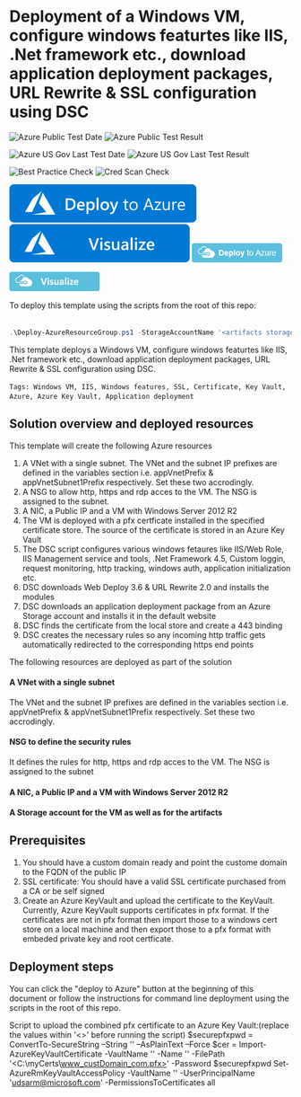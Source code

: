 # Deployment of a Windows VM, configure windows featurtes like IIS, .Net framework etc., download application deployment packages, URL Rewrite & SSL configuration using DSC

![Azure Public Test Date](https://azurequickstartsservice.blob.core.windows.net/badges/201-vm-win-iis-app-ssl/PublicLastTestDate.svg)
![Azure Public Test Result](https://azurequickstartsservice.blob.core.windows.net/badges/201-vm-win-iis-app-ssl/PublicDeployment.svg)

![Azure US Gov Last Test Date](https://azurequickstartsservice.blob.core.windows.net/badges/201-vm-win-iis-app-ssl/FairfaxLastTestDate.svg)
![Azure US Gov Last Test Result](https://azurequickstartsservice.blob.core.windows.net/badges/201-vm-win-iis-app-ssl/FairfaxDeployment.svg)

![Best Practice Check](https://azurequickstartsservice.blob.core.windows.net/badges/201-vm-win-iis-app-ssl/BestPracticeResult.svg)
![Cred Scan Check](https://azurequickstartsservice.blob.core.windows.net/badges/201-vm-win-iis-app-ssl/CredScanResult.svg)

[![Deploy To Azure](https://raw.githubusercontent.com/Azure/azure-quickstart-templates/master/1-CONTRIBUTION-GUIDE/images/deploytoazure.svg?sanitize=true)](https://portal.azure.com/#create/Microsoft.Template/uri/https%3A%2F%2Fraw.githubusercontent.com%2FAzure%2Fazure-quickstart-templates%2Fmaster%2F201-vm-win-iis-app-ssl%2Fazuredeploy.json)
[![Visualize](https://raw.githubusercontent.com/Azure/azure-quickstart-templates/master/1-CONTRIBUTION-GUIDE/images/visualizebutton.svg?sanitize=true)](http://armviz.io/#/?load=https%3A%2F%2Fraw.githubusercontent.com%2FAzure%2Fazure-quickstart-templates%2Fmaster%2F201-vm-win-iis-app-ssl%2Fazuredeploy.json)
<img src="https://raw.githubusercontent.com/Azure/azure-quickstart-templates/master/201-vm-win-iis-app-ssl/images/deploytoazure.png"/>

<img src="https://raw.githubusercontent.com/Azure/azure-quickstart-templates/master/201-vm-win-iis-app-ssl/images/visualizebutton.png"/>

To deploy this template using the scripts from the root of this repo:

```PowerShell

.\Deploy-AzureResourceGroup.ps1 -StorageAccountName '<artifacts storage account name>' -ResourceGroupName '<Resource guroup name>' -ResourceGroupLocation '<RG location>' -TemplateFile .\azuredeploy.json -TemplateParametersFile .\azuredeploy.parameters.json -ArtifactStagingDirectory '.' -DSCSourceFolder '.\dsc' -UploadArtifacts
```

This template deploys a Windows VM, configure windows featurtes like IIS, .Net
framework etc., download application deployment packages, URL Rewrite & SSL
configuration using DSC.

`Tags: Windows VM, IIS, Windows features, SSL, Certificate, Key Vault, Azure, Azure Key Vault, Application deployment`

## Solution overview and deployed resources

This template will create the following Azure resources

1. A VNet with a single subnet. The VNet and the subnet IP prefixes are defined
   in the variables section i.e. appVnetPrefix & appVnetSubnet1Prefix
   respectively. Set these two accrodingly. <br/>
2. A NSG to allow http, https and rdp acces to the VM. The NSG is assigned to
   the subnet.<br/>
3. A NIC, a Public IP and a VM with Windows Server 2012 R2<br/>
4. The VM is deployed with a pfx certficate installed in the specified
   certificate store. The source of the certificate is stored in an Azure Key
   Vault<br/>
5. The DSC script configures various windows fetaures like IIS/Web Role, IIS
   Management service and tools, .Net Framework 4.5, Custom loggin, request
   monitoring, http tracking, windows auth, application initialization etc.<br/>
6. DSC downloads Web Deploy 3.6 & URL Rewrite 2.0 and installs the modules<br/>
7. DSC downloads an application deployment package from an Azure Storage account
   and installs it in the default website <br/>
8. DSC finds the certificate from the local store and create a 443 binding <br/>
9. DSC creates the necessary rules so any incoming http traffic gets
   automatically redirected to the corresponding https end points<br/>

The following resources are deployed as part of the solution

#### A VNet with a single subnet

The VNet and the subnet IP prefixes are defined in the variables section i.e.
appVnetPrefix & appVnetSubnet1Prefix respectively. Set these two accrodingly.

#### NSG to define the security rules

It defines the rules for http, https and rdp acces to the VM. The NSG is
assigned to the subnet

#### A NIC, a Public IP and a VM with Windows Server 2012 R2

#### A Storage account for the VM as well as for the artifacts

## Prerequisites

1. You should have a custom domain ready and point the custome domain to the
   FQDN of the public IP <br/>
2. SSL certificate: You should have a valid SSL certificate purchased from a CA
   or be self signed <br/>
3. Create an Azure KeyVault and upload the certificate to the KeyVault.
   Currently, Azure KeyVault supports certificates in pfx format. If the
   certificates are not in pfx format then import those to a windows cert store
   on a local machine and then export those to a pfx format with embeded private
   key and root certficate. <br/>

## Deployment steps

You can click the "deploy to Azure" button at the beginning of this document or
follow the instructions for command line deployment using the scripts in the
root of this repo.

Script to upload the combined pfx certificate to an Azure Key Vault:(replace the
values within '<>' before running the script)
$securepfxpwd = ConvertTo-SecureString –String '<strongpassword>' –AsPlainText –Force
$cer
= Import-AzureKeyVaultCertificate -VaultName '<Azurekeyvaultname>' -Name
'<CertStoreName>' -FilePath '<C:\myCerts\www_custDomain_com.pfx>' -Password
\$securepfxpwd Set-AzureRmKeyVaultAccessPolicy -VaultName '<Azurekeyvaultname>'
-UserPrincipalName '<udsarm@microsoft.com>' -PermissionsToCertificates all
